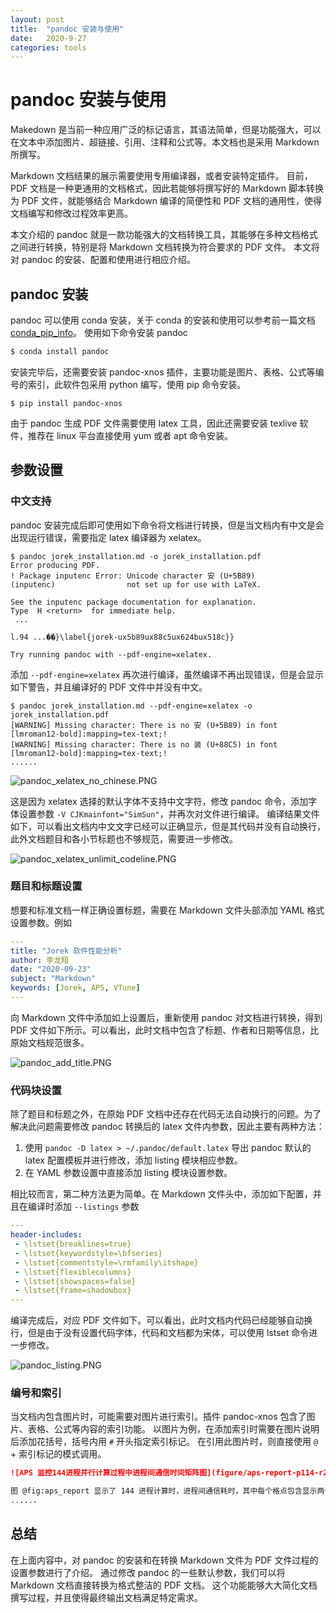 ```yaml
---
layout: post
title:  "pandoc 安装与使用"
date:   2020-9-27
categories: tools
---
```

# pandoc 安装与使用

Makedown 是当前一种应用广泛的标记语言，其语法简单，但是功能强大，可以在文本中添加图片、超链接、引用、注释和公式等。本文档也是采用 Markdown 所撰写。

Markdown 文档结果的展示需要使用专用编译器，或者安装特定插件。
目前，PDF 文档是一种更通用的文档格式，因此若能够将撰写好的 Markdown 脚本转换为 PDF 文件，就能够结合 Markdown 编译的简便性和 PDF 文档的通用性，使得文档编写和修改过程效率更高。

本文介绍的 pandoc 就是一款功能强大的文档转换工具，其能够在多种文档格式之间进行转换，特别是将 Markdown 文档转换为符合要求的 PDF 文件。
本文将对 pandoc 的安装、配置和使用进行相应介绍。

## pandoc 安装

pandoc 可以使用 conda 安装，关于 conda 的安装和使用可以参考前一篇文档 [conda_pip_info](https://li12242.github.io/notebook/tools/conda_pip_info)。
使用如下命令安装 pandoc

```bash
$ conda install pandoc
```

安装完毕后，还需要安装 pandoc-xnos 插件，主要功能是图片、表格、公式等编号的索引，此软件包采用 python 编写，使用 pip 命令安装。

```
$ pip install pandoc-xnos
```

由于 pandoc 生成 PDF 文件需要使用 latex 工具，因此还需要安装 texlive 软件，推荐在 linux 平台直接使用 yum 或者 apt 命令安装。

## 参数设置

### 中文支持

pandoc 安装完成后即可使用如下命令将文档进行转换，但是当文档内有中文是会出现运行错误，需要指定 latex 编译器为 xelatex。

```
$ pandoc jorek_installation.md -o jorek_installation.pdf
Error producing PDF.
! Package inputenc Error: Unicode character 安 (U+5B89)
(inputenc)                not set up for use with LaTeX.

See the inputenc package documentation for explanation.
Type  H <return>  for immediate help.
 ...

l.94 ...��}\label{jorek-ux5b89ux88c5ux624bux518c}}

Try running pandoc with --pdf-engine=xelatex.
```

添加 `--pdf-engine=xelatex` 再次进行编译，虽然编译不再出现错误，但是会显示如下警告，并且编译好的 PDF 文件中并没有中文。

```
$ pandoc jorek_installation.md --pdf-engine=xelatex -o jorek_installation.pdf
[WARNING] Missing character: There is no 安 (U+5B89) in font [lmroman12-bold]:mapping=tex-text;!
[WARNING] Missing character: There is no 装 (U+88C5) in font [lmroman12-bold]:mapping=tex-text;!
......
```

![pandoc_xelatex_no_chinese.PNG](http://ww1.sinaimg.cn/large/7a1c18a8ly1gj1tqlofcdj20n10tomzb.jpg)

这是因为 xelatex 选择的默认字体不支持中文字符，修改 pandoc 命令，添加字体设置参数 `-V CJKmainfont="SimSun"`，并再次对文件进行编译。
编译结果文件如下，可以看出文档内中文文字已经可以正确显示，但是其代码并没有自动换行，此外文档题目和各小节标题也不够规范，需要进一步修改。

![pandoc_xelatex_unlimit_codeline.PNG](http://ww1.sinaimg.cn/large/7a1c18a8ly1gj1ttlbrxhj20n10toad6.jpg)

### 题目和标题设置

想要和标准文档一样正确设置标题，需要在 Markdown 文件头部添加 YAML 格式设置参数。例如

```yaml
---
title: "Jorek 软件性能分析"
author: 李龙翔
date: "2020-09-23"
subject: "Markdown"
keywords: [Jorek, APS, VTune]
---
```

向 Markdown 文件中添加如上设置后，重新使用 pandoc 对文档进行转换，得到 PDF 文件如下所示。可以看出，此时文档中包含了标题、作者和日期等信息，比原始文档规范很多。

![pandoc_add_title.PNG](http://ww1.sinaimg.cn/large/7a1c18a8ly1gj1u72ominj20n10todia.jpg)

### 代码块设置

除了题目和标题之外，在原始 PDF 文档中还存在代码无法自动换行的问题。为了解决此问题需要修改 pandoc 转换后的 latex 文件内参数，因此主要有两种方法：

1. 使用 `pandoc -D latex > ~/.pandoc/default.latex` 导出 pandoc 默认的 latex 配置模板并进行修改，添加 listing 模块相应参数。
2. 在 YAML 参数设置中直接添加 listing 模块设置参数。

相比较而言，第二种方法更为简单。在 Markdown 文件头中，添加如下配置，并且在编译时添加 `--listings` 参数

```YAML
---
header-includes:
 - \lstset{breaklines=true}
 - \lstset{keywordstyle=\bfseries}
 - \lstset{commentstyle=\rmfamily\itshape}
 - \lstset{flexiblecolumns}
 - \lstset{showspaces=false}
 - \lstset{frame=shadowbox}
---
```

编译完成后，对应 PDF 文件如下。可以看出，此时文档内代码已经能够自动换行，但是由于没有设置代码字体，代码和文档都为宋体，可以使用 lstset 命令进一步修改。

![pandoc_listing.PNG](http://ww1.sinaimg.cn/large/7a1c18a8ly1gj1urxx7xcj20n10towgy.jpg)

### 编号和索引

当文档内包含图片时，可能需要对图片进行索引。插件 pandoc-xnos 包含了图片、表格、公式等内容的索引功能。
以图片为例，在添加索引时需要在图片说明后添加花括号，括号内用 `#` 开头指定索引标记。
在引用此图片时，则直接使用 `@` + 索引标记的模式调用。

```markdown
![APS 监控144进程并行计算过程中进程间通信时间矩阵图](figure/aps-report-p114-r2r-comm-matrix.png){#fig:aps_report}

图 @fig:aps_report 显示了 144 进程计算时，进程间通信耗时，其中每个格点包含显示两个进程间通信情况。
......
```

## 总结

在上面内容中，对 pandoc 的安装和在转换 Markdown 文件为 PDF 文件过程的设置参数进行了介绍。
通过修改 pandoc 的一些默认参数，我们可以将 Markdown 文档直接转换为格式整洁的 PDF 文档。
这个功能能够大大简化文档撰写过程，并且使得最终输出文档满足特定需求。
